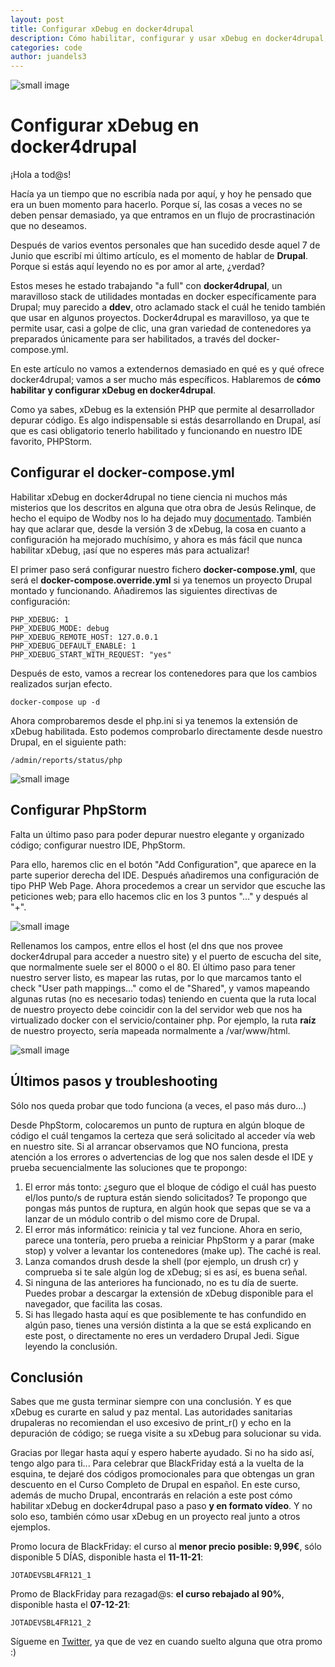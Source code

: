 ```yaml
---
layout: post
title: Configurar xDebug en docker4drupal
description: Cómo habilitar, configurar y usar xDebug en docker4drupal, y no morir en el intento.
categories: code
author: juandels3
---
```


![small image]({{site.baseurl}}/images/xdebug_header.png)

# Configurar xDebug en docker4drupal

¡Hola a tod@s!

Hacía ya un tiempo que no escribía nada por aquí, y hoy he pensado que era un buen momento para hacerlo. Porque sí, las cosas a veces no se deben pensar demasiado, ya que entramos en un flujo de procrastinación que no deseamos.

Después de varios eventos personales que han sucedido desde aquel 7 de Junio que escribí mi último artículo, es el momento de hablar de **Drupal**. Porque si estás aquí leyendo no es por amor al arte, ¿verdad?

Estos meses he estado trabajando "a full" con **docker4drupal**, un maravilloso stack de utilidades montadas en docker específicamente para Drupal; muy parecido a **ddev**, otro aclamado stack el cuál he tenido también que usar en algunos proyectos.
Docker4drupal es maravilloso, ya que te permite usar, casi a golpe de clic, una gran variedad de contenedores ya preparados únicamente para ser habilitados, a través del docker-compose.yml.

En este artículo no vamos a extendernos demasiado en qué es y qué ofrece docker4drupal; vamos a ser mucho más específicos. Hablaremos de **cómo habilitar y configurar xDebug en docker4drupal**.

Como ya sabes, xDebug es la extensión PHP que permite al desarrollador depurar código. Es algo indispensable si estás desarrollando en Drupal, así que es casi obligatorio tenerlo habilitado y funcionando en nuestro IDE favorito, PHPStorm.

## Configurar el docker-compose.yml

Habilitar xDebug en docker4drupal no tiene ciencia ni muchos más misterios que los descritos en alguna que otra obra de Jesús Relinque, de hecho el equipo de Wodby nos lo ha dejado muy [documentado](https://wodby.com/docs/1.0/stacks/drupal/local/). También hay que aclarar que, desde la versión 3 de xDebug, la cosa en cuanto a configuración ha mejorado muchísimo, y ahora es más fácil que nunca habilitar xDebug, ¡así que no esperes más para actualizar!

El primer paso será configurar nuestro fichero **docker-compose.yml**, que será el **docker-compose.override.yml** si ya tenemos un proyecto Drupal montado y funcionando.
Añadiremos las siguientes directivas de configuración:

    PHP_XDEBUG: 1
    PHP_XDEBUG_MODE: debug
    PHP_XDEBUG_REMOTE_HOST: 127.0.0.1
    PHP_XDEBUG_DEFAULT_ENABLE: 1
    PHP_XDEBUG_START_WITH_REQUEST: "yes"

Después de esto, vamos a recrear los contenedores para que los cambios realizados surjan efecto.

    docker-compose up -d

Ahora comprobaremos desde el php.ini si ya tenemos la extensión de xDebug habilitada. Esto podemos comprobarlo directamente desde nuestro Drupal, en el siguiente path:

    /admin/reports/status/php

![small image]({{site.baseurl}}/images/xdebug_1.png)

## Configurar PhpStorm

Falta un último paso para poder depurar nuestro elegante y organizado código; configurar nuestro IDE, PhpStorm.

Para ello, haremos clic en el botón "Add Configuration", que aparece en la parte superior derecha del IDE.
Después añadiremos una configuración de tipo PHP Web Page.
Ahora procedemos a crear un servidor que escuche las peticiones web; para ello hacemos clic en los 3 puntos "..." y después al "+".

![small image]({{site.baseurl}}/images/xdebug_3.png)

Rellenamos los campos, entre ellos el host (el dns que nos provee docker4drupal para acceder a nuestro site) y el puerto de escucha del site, que normalmente suele ser el 8000 o el 80.
El último paso para tener nuestro server listo, es mapear las rutas, por lo que marcamos tanto el check "User path mappings..." como el de "Shared", y vamos mapeando algunas rutas (no es necesario todas) teniendo en cuenta que la ruta local de nuestro proyecto debe coincidir con la del servidor web que nos ha virtualizado docker con el servicio/container php. Por ejemplo, la ruta **raíz** de nuestro proyecto, sería mapeada normalmente a /var/www/html.

![small image]({{site.baseurl}}/images/xdebug_2.png)

## Últimos pasos y troubleshooting

Sólo nos queda probar que todo funciona (a veces, el paso más duro...)

Desde PhpStorm, colocaremos un punto de ruptura en algún bloque de código el cuál tengamos la certeza que será solicitado al acceder vía web en nuestro site.
Si al arrancar observamos que NO funciona, presta atención a los errores o advertencias de log que nos salen desde el IDE y prueba secuencialmente las soluciones que te propongo:

1. El error más tonto: ¿seguro que el bloque de código el cuál has puesto el/los punto/s de ruptura están siendo solicitados? Te propongo que pongas más puntos de ruptura, en algún hook que sepas que se va a lanzar de un módulo contrib o del mismo core de Drupal.
2. El error más informático: reinicia y tal vez funcione. Ahora en serio, parece una tontería, pero prueba a reiniciar PhpStorm y a parar (make stop) y volver a levantar los contenedores (make up). The caché is real.
3. Lanza comandos drush desde la shell (por ejemplo, un drush cr) y comprueba si te sale algún log de xDebug; si es así, es buena señal.
4. Si ninguna de las anteriores ha funcionado, no es tu día de suerte. Puedes probar a descargar la extensión de xDebug disponible para el navegador, que facilita las cosas.
5. Si has llegado hasta aquí es que posiblemente te has confundido en algún paso, tienes una versión distinta a la que se está explicando en este post, o directamente no eres un verdadero Drupal Jedi. Sigue leyendo la conclusión.

## Conclusión

Sabes que me gusta terminar siempre con una conclusión. Y es que xDebug es curarte en salud y paz mental. Las autoridades sanitarias drupaleras no recomiendan el uso excesivo de print_r() y echo en la depuración de código; se ruega visite a su xDebug para solucionar su vida.

Gracias por llegar hasta aquí y espero haberte ayudado. Si no ha sido así, tengo algo para ti...
Para celebrar que BlackFriday está a la vuelta de la esquina, te dejaré dos códigos promocionales para que obtengas un gran descuento en el Curso Completo de Drupal en español. En este curso, además de mucho Drupal, encontrarás en relación a este post cómo habilitar xDebug en docker4drupal paso a paso **y en formato vídeo**. Y no solo eso, también cómo usar xDebug en un proyecto real junto a otros ejemplos.

Promo locura de BlackFriday: el curso al **menor precio posible: 9,99€**, sólo disponible 5 DÍAS, disponible hasta el **11-11-21**:


    JOTADEVSBL4FR121_1

Promo de BlackFriday para rezagad@s: **el curso rebajado al 90%**, disponible hasta el **07-12-21**:


    JOTADEVSBL4FR121_2

Sígueme en [Twitter](https://twitter.com/jotadevs), ya que de vez en cuando suelto alguna que otra promo :)
